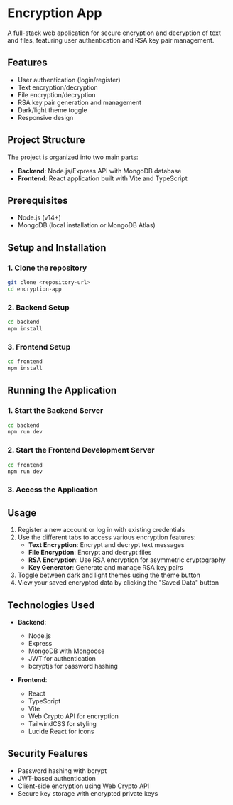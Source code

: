 # Encryption App

A full-stack web application for secure encryption and decryption of text and files, featuring user authentication and RSA key pair management.

## Features

- User authentication (login/register)
- Text encryption/decryption
- File encryption/decryption
- RSA key pair generation and management
- Dark/light theme toggle
- Responsive design

## Project Structure

The project is organized into two main parts:

- **Backend**: Node.js/Express API with MongoDB database
- **Frontend**: React application built with Vite and TypeScript

## Prerequisites

- Node.js (v14+)
- MongoDB (local installation or MongoDB Atlas)

## Setup and Installation

### 1. Clone the repository

```bash
git clone <repository-url>
cd encryption-app
```

### 2. Backend Setup

```bash
cd backend
npm install
```

### 3. Frontend Setup

```bash
cd frontend
npm install

```

## Running the Application

### 1. Start the Backend Server

```bash
cd backend
npm run dev
```



### 2. Start the Frontend Development Server

```bash
cd frontend
npm run dev
```

### 3. Access the Application

## Usage

1. Register a new account or log in with existing credentials
2. Use the different tabs to access various encryption features:
   - **Text Encryption**: Encrypt and decrypt text messages
   - **File Encryption**: Encrypt and decrypt files
   - **RSA Encryption**: Use RSA encryption for asymmetric cryptography
   - **Key Generator**: Generate and manage RSA key pairs
3. Toggle between dark and light themes using the theme button
4. View your saved encrypted data by clicking the "Saved Data" button

## Technologies Used

- **Backend**:
  - Node.js
  - Express
  - MongoDB with Mongoose
  - JWT for authentication
  - bcryptjs for password hashing

- **Frontend**:
  - React
  - TypeScript
  - Vite
  - Web Crypto API for encryption
  - TailwindCSS for styling
  - Lucide React for icons

## Security Features

- Password hashing with bcrypt
- JWT-based authentication
- Client-side encryption using Web Crypto API
- Secure key storage with encrypted private keys
